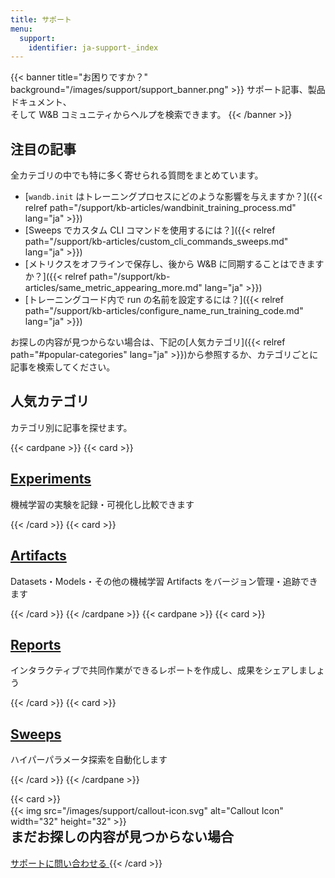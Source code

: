 ```yaml
---
title: サポート
menu:
  support:
    identifier: ja-support-_index
---
```


{{< banner title="お困りですか？" background="/images/support/support_banner.png" >}}
サポート記事、製品ドキュメント、<br>
そして W&B コミュニティからヘルプを検索できます。
{{< /banner >}}

## 注目の記事

全カテゴリの中でも特に多く寄せられる質問をまとめています。

* [`wandb.init` はトレーニングプロセスにどのような影響を与えますか？]({{< relref path="/support/kb-articles/wandbinit_training_process.md" lang="ja" >}})
* [Sweeps でカスタム CLI コマンドを使用するには？]({{< relref path="/support/kb-articles/custom_cli_commands_sweeps.md" lang="ja" >}})
* [メトリクスをオフラインで保存し、後から W&B に同期することはできますか？]({{< relref path="/support/kb-articles/same_metric_appearing_more.md" lang="ja" >}})
* [トレーニングコード内で run の名前を設定するには？]({{< relref path="/support/kb-articles/configure_name_run_training_code.md" lang="ja" >}})

お探しの内容が見つからない場合は、下記の[人気カテゴリ]({{< relref path="#popular-categories" lang="ja" >}})から参照するか、カテゴリごとに記事を検索してください。

## 人気カテゴリ

カテゴリ別に記事を探せます。

{{< cardpane >}}
  {{< card >}}
    <a href="/support/experiments">
      <h2 className="card-title">Experiments</h2>
    </a>
    <p className="card-content">機械学習の実験を記録・可視化し比較できます</p>
    </a>
  {{< /card >}}
  {{< card >}}
    <a href="/support/artifacts">
      <h2 className="card-title">Artifacts</h2>
    </a>
    <p className="card-content">Datasets・Models・その他の機械学習 Artifacts をバージョン管理・追跡できます</p>
  {{< /card >}}
{{< /cardpane >}}
{{< cardpane >}}
  {{< card >}}
    <a href="/support/reports">
      <h2 className="card-title">Reports</h2>
    </a>
    <p className="card-content">インタラクティブで共同作業ができるレポートを作成し、成果をシェアしましょう</p>
  {{< /card >}}
  {{< card >}}
    <a href="/support/sweeps">
      <h2 className="card-title">Sweeps</h2>
    </a>
    <p className="card-content">ハイパーパラメータ探索を自動化します</p>
  {{< /card >}}
{{< /cardpane >}}

{{< card >}}
  <div className="card-banner-icon" style="float:left;margin-right:10px !important; margin-top: -12px !important">
    {{< img src="/images/support/callout-icon.svg" alt="Callout Icon" width="32" height="32" >}}
  </div>
  <h2>まだお探しの内容が見つからない場合</h2>
  <a href="mailto:support@wandb.com" className="contact-us-button">
    サポートに問い合わせる
  </a>
 {{< /card >}}